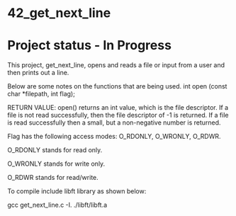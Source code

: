 # 42_get_next_line
# Project status - In Progress
This project, get_next_line, opens and reads a file or input from a user and then prints out a line.

Below are some notes on the functions that are being used.
int	 open	(const char *filepath,	 int flag);

RETURN VALUE: open() returns an int value, which is the file descriptor. If a file is not read successfully, then the file descriptor of -1 is returned. If a file is read successfully then a small, but a non-negative number is returned.

Flag has the following access modes: O_RDONLY, O_WRONLY, O_RDWR.

O_RDONLY stands for read only.

O_WRONLY stands for write only.

O_RDWR stands for read/write.

To compile include libft library as shown below:

gcc get_next_line.c -I. ./libft/libft.a
